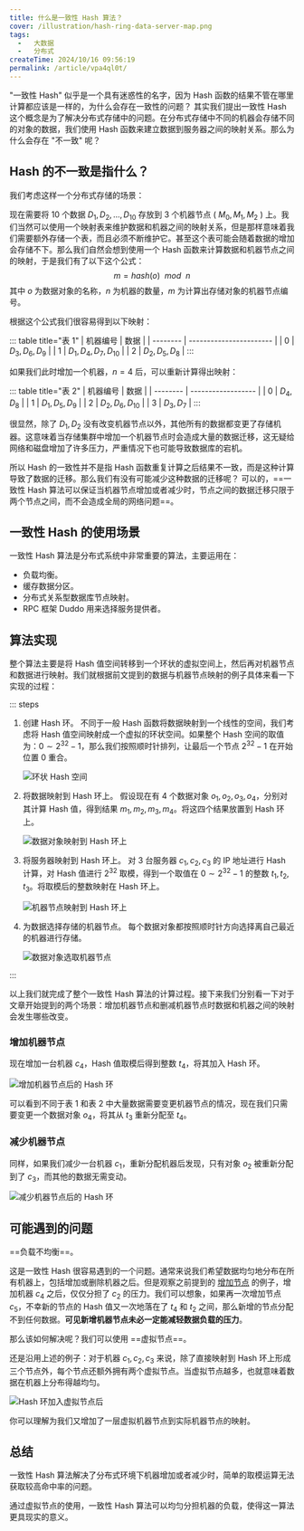 ```yaml
---
title: 什么是一致性 Hash 算法？
cover: /illustration/hash-ring-data-server-map.png
tags:
  -   大数据
  -   分布式
createTime: 2024/10/16 09:56:19
permalink: /article/vpa4ql0t/
---
```

"一致性 Hash" 似乎是一个具有迷惑性的名字，因为 Hash 函数的结果不管在哪里计算都应该是一样的，为什么会存在一致性的问题？ 其实我们提出一致性 Hash 这个概念是为了解决分布式存储中的问题。在分布式存储中不同的机器会存储不同的对象的数据，我们使用 Hash 函数来建立数据到服务器之间的映射关系。那么为什么会存在 "不一致" 呢？
<!-- more -->

## Hash 的不一致是指什么？
我们考虑这样一个分布式存储的场景：

现在需要将 10 个数据 $D_1, D_2, \dots, D_{10}$ 存放到 3 个机器节点 ( $M_0, M_1, M_2$ ) 上。我们当然可以使用一个映射表来维护数据和机器之间的映射关系，但是那样意味着我们需要额外存储一个表，而且必须不断维护它。甚至这个表可能会随着数据的增加会存储不下。那么我们自然会想到使用一个 Hash 函数来计算数据和机器节点之间的映射，于是我们有了以下这个公式：
$$
m = hash ( o ) \ \ mod \ \ n
$$
其中 $o$ 为数据对象的名称，$n$ 为机器的数量，$m$ 为计算出存储对象的机器节点编号。

根据这个公式我们很容易得到以下映射：

::: table title="表 1"
| 机器编号 | 数据                    |
| -------- | ----------------------- |
| 0        | $D_3, D_6, D_9$         |
| 1        | $D_1, D_4, D_7, D_{10}$ |
| 2        | $D_2, D_5, D_8$         |
:::

如果我们此时增加一个机器，$n = 4$ 后，可以重新计算得出映射：

::: table title="表 2"
| 机器编号 | 数据               |
| -------- | ------------------ |
| 0        | $D_4, D_8$         |
| 1        | $D_1, D_5, D_9$    |
| 2        | $D_2, D_6, D_{10}$ |
| 3        | $D_3, D_7$         |
:::

很显然，除了 $D_1, D_2$ 没有改变机器节点以外，其他所有的数据都变更了存储机器。这意味着当存储集群中增加一个机器节点时会造成大量的数据迁移，这无疑给网络和磁盘增加了许多压力，严重情况下也可能导致数据库的宕机。

所以 Hash 的一致性并不是指 Hash 函数重复计算之后结果不一致，而是这种计算导致了数据的迁移。那么我们有没有可能减少这种数据的迁移呢？ 可以的，==一致性 Hash 算法可以保证当机器节点增加或者减少时，节点之间的数据迁移只限于两个节点之间，而不会造成全局的网络问题==。

## 一致性 Hash 的使用场景
一致性 Hash 算法是分布式系统中非常重要的算法，主要运用在：
-   负载均衡。
-   缓存数据分区。
-   分布式关系型数据库节点映射。
-   RPC 框架 Duddo 用来选择服务提供者。

## 算法实现
整个算法主要是将 Hash 值空间转移到一个环状的虚拟空间上，然后再对机器节点和数据进行映射。我们就根据前文提到的数据与机器节点映射的例子具体来看一下实现的过程：

::: steps
1.  创建 Hash 环。
    不同于一般 Hash 函数将数据映射到一个线性的空间，我们考虑将 Hash 值空间映射成一个虚拟的环状空间。如果整个 Hash 空间的取值为：$0 \sim 2^{32}-1$，那么我们按照顺时针排列，让最后一个节点 $2^{32}-1$ 在开始位置 0 重合。

    ![环状 Hash 空间](/illustration/hash-ring.png)

2.  将数据映射到 Hash 环上。
    假设现在有 4 个数据对象 $o_1, o_2, o_3, o_4$，分别对其计算 Hash 值，得到结果 $m_1, m_2, m_3, m_4$。将这四个结果放置到 Hash 环上。

    ![数据对象映射到 Hash 环上](/illustration/hash-ring-data.png)

3.  将服务器映射到 Hash 环上。
    对 3 台服务器 $c_1, c_2, c_3$ 的 IP 地址进行 Hash 计算，对 Hash 值进行 $2^{32}$ 取模，得到一个取值在 $0 \sim 2^{32}-1$ 的整数 $t_1, t_2, t_3$。将取模后的整数映射在 Hash 环上。

    ![机器节点映射到 Hash 环上](/illustration/hash-ring-server.png)

4.  为数据选择存储的机器节点。
    每个数据对象都按照顺时针方向选择离自己最近的机器进行存储。

    ![数据对象选取机器节点](/illustration/hash-ring-data-server-map.png)

:::

以上我们就完成了整个一致性 Hash 算法的计算过程。接下来我们分别看一下对于文章开始提到的两个场景：增加机器节点和删减机器节点时数据和机器之间的映射会发生哪些改变。

### 增加机器节点
现在增加一台机器 $c_4$，Hash 值取模后得到整数 $t_4$，将其加入 Hash 环。

![增加机器节点后的 Hash 环](/illustration/hash-ring-add-server.png)

可以看到不同于表 1 和表 2 中大量数据需要变更机器节点的情况，现在我们只需要变更一个数据对象 $o_4$，将其从 $t_3$ 重新分配至 $t_4$。

### 减少机器节点
同样，如果我们减少一台机器 $c_1$，重新分配机器后发现，只有对象 $o_2$ 被重新分配到了 $c_3$，而其他的数据无需变动。

![减少机器节点后的 Hash 环](/illustration/hash-ring-reduce-server.png)

## 可能遇到的问题
==负载不均衡==。

这是一致性 Hash 很容易遇到的一个问题。通常来说我们希望数据均匀地分布在所有机器上，包括增加或删除机器之后。但是观察之前提到的 [增加节点](/article/vpa4ql0t/#增加机器节点) 的例子，增加机器 $c_4$ 之后，仅仅分担了 $c_2$ 的压力。我们可以想象，如果再一次增加节点 $c_5$，不幸新的节点的 Hash 值又一次地落在了 $t_4$ 和 $t_2$ 之间，那么新增的节点分配不到任何数据。**可见新增机器节点未必一定能减轻数据负载的压力**。

那么该如何解决呢？我们可以使用 ==虚拟节点==。

还是沿用上述的例子：对于机器 $c_1, c_2, c_3$ 来说，除了直接映射到 Hash 环上形成三个节点外，每个节点还额外拥有两个虚拟节点。当虚拟节点越多，也就意味着数据在机器上分布得越均匀。

![Hash 环加入虚拟节点后](/illustration/hash-ring-virtual-node.png)

你可以理解为我们又增加了一层虚拟机器节点到实际机器节点的映射。

## 总结
一致性 Hash 算法解决了分布式环境下机器增加或者减少时，简单的取模运算无法获取较高命中率的问题。

通过虚拟节点的使用，一致性 Hash 算法可以均匀分担机器的负载，使得这一算法更具现实的意义。
